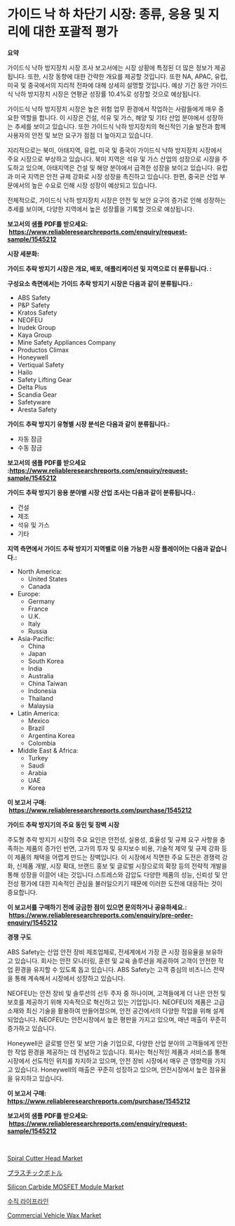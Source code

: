 <p><h1>가이드 낙 하 차단기 시장: 종류, 응용 및 지리에 대한 포괄적 평가</h1></p><p><strong>요약</strong></p>
<p><p>가이드식 낙하 방지장치 시장 조사 보고서에는 시장 상황에 특정된 더 많은 정보가 제공됩니다. 또한, 시장 동향에 대한 간략한 개요를 제공할 것입니다. 또한 NA, APAC, 유럽, 미국 및 중국에서의 지리적 전파에 대해 상세히 설명할 것입니다. 예상 기간 동안 가이드식 낙하 방지장치 시장은 연평균 성장률 10.4%로 성장할 것으로 예상됩니다.</p><p>가이드식 낙하 방지장치 시장은 높은 위험 업무 환경에서 작업하는 사람들에게 매우 중요한 역할을 합니다. 이 시장은 건설, 석유 및 가스, 해양 및 기타 산업 분야에서 성장하는 추세를 보이고 있습니다. 또한 가이드식 낙하 방지장치의 혁신적인 기술 발전과 함께 사용자의 안전 및 보안 요구가 점점 더 높아지고 있습니다.</p><p>지리적으로는 북미, 아태지역, 유럽, 미국 및 중국이 가이드식 낙하 방지장치 시장에서 주요 시장으로 부상하고 있습니다. 북미 지역은 석유 및 가스 산업의 성장으로 시장을 주도하고 있으며, 아태지역은 건설 및 해양 분야에서 급격한 성장을 보이고 있습니다. 유럽과 미국 지역은 안전 규제 강화로 시장 성장을 촉진하고 있습니다. 한편, 중국은 산업 부문에서의 높은 수요로 인해 시장 성장이 예상되고 있습니다.</p><p>전체적으로, 가이드식 낙하 방지장치 시장은 안전 및 보안 요구의 증가로 인해 성장하는 추세를 보이며, 다양한 지역에서 높은 성장률을 기록할 것으로 예상됩니다.</p></p>
<p><strong>보고서의 샘플 PDF를 받으세요: &nbsp;<a href="https://www.reliableresearchreports.com/enquiry/request-sample/1545212">https://www.reliableresearchreports.com/enquiry/request-sample/1545212</a></strong></p>
<p><strong>시장 세분화:</strong></p>
<p><strong> 가이드 추락 방지기 시장은 개요, 배포, 애플리케이션 및 지역으로 더 분류됩니다. :</strong></p>
<p><strong>구성요소 측면에서는 가이드 추락 방지기 시장은 다음과 같이 분류됩니다.:</strong></p>
<p><ul><li>ABS Safety</li><li>P&P Safety</li><li>Kratos Safety</li><li>NEOFEU</li><li>Irudek Group</li><li>Kaya Group</li><li>Mine Safety Appliances Company</li><li>Productos Climax</li><li>Honeywell</li><li>Vertiqual Safety</li><li>Hailo</li><li>Safety Lifting Gear</li><li>Delta Plus</li><li>Scandia Gear</li><li>Safetyware</li><li>Aresta Safety</li></ul></p>
<p><strong> 가이드 추락 방지기 유형별 시장 분석은 다음과 같이 분류됩니다.:</strong></p>
<p><ul><li>자동 잠금</li><li>수동 잠금</li></ul></p>
<p><strong>보고서의 샘플 PDF를 받으세요 :<a href="https://www.reliableresearchreports.com/enquiry/request-sample/1545212">https://www.reliableresearchreports.com/enquiry/request-sample/1545212</a></strong></p>
<p><strong> 가이드 추락 방지기 응용 분야별 시장 산업 조사는 다음과 같이 분류됩니다.:</strong></p>
<p><ul><li>건설</li><li>제조</li><li>석유 및 가스</li><li>기타</li></ul></p>
<p><strong>지역 측면에서 가이드 추락 방지기 지역별로 이용 가능한 시장 플레이어는 다음과 같습니다.:</strong></p>
<p><ul>
    <li>
        North America:
        <ul>
            <li>United States</li>
            <li>Canada</li>
        </ul>
    </li>
    <li>
        Europe:
        <ul>
            <li>Germany</li>
            <li>France</li>
            <li>U.K.</li>
            <li>Italy</li>
            <li>Russia</li>
        </ul>
    </li>
    <li>
        Asia-Pacific:
        <ul>
            <li>China</li>
            <li>Japan</li>
            <li>South Korea</li>
            <li>India</li>
            <li>Australia</li>
            <li>China Taiwan</li>
            <li>Indonesia</li>
            <li>Thailand</li>
            <li>Malaysia</li>
        </ul>
    </li>
    <li>
        Latin America:
        <ul>
            <li>Mexico</li>
            <li>Brazil</li>
            <li>Argentina Korea</li>
            <li>Colombia</li>
        </ul>
    </li>
    <li>
        Middle East & Africa:
        <ul>
            <li>Turkey</li>
            <li>Saudi</li>
            <li>Arabia</li>
            <li>UAE</li>
            <li>Korea</li>
        </ul>
    </li>
    </ul></p>
<p><strong>이 보고서 구매: &nbsp;<a href="https://www.reliableresearchreports.com/purchase/1545212">https://www.reliableresearchreports.com/purchase/1545212</a></strong></p>
<p><strong>가이드 추락 방지기의 주요 동인 및 장벽 시장</strong></p>
<p><p>주도형 추락 방지기 시장의 주요 요인은 안전성, 실용성, 효율성 및 규제 요구 사항을 충족하는 제품의 증가인 반면, 고가의 투자 및 유지보수 비용, 기술적 제약 및 규제 강화 등이 제품의 채택을 어렵게 만드는 장벽입니다. 이 시장에서 직면한 주요 도전은 경쟁력 강화, 신제품 개발, 시장 확대, 브랜드 홍보 및 글로벌 시장으로의 확장 등의 전략적 개발을 통해 성장을 이끌어 내는 것입니다.스트레스와 감압도 다양한 제품의 성능, 신뢰성 및 안전성 평가에 대한 지속적인 관심을 불러일으키기 때문에 이러한 도전에 대응하는 것이 중요합니다.</p></p>
<p><strong>이 보고서를 구매하기 전에 궁금한 점이 있으면 문의하거나 공유하세요.: &nbsp;<a href="https://www.reliableresearchreports.com/enquiry/pre-order-enquiry/1545212">https://www.reliableresearchreports.com/enquiry/pre-order-enquiry/1545212</a></strong></p>
<p><strong>경쟁 구도</strong></p>
<p><p>ABS Safety는 산업 안전 장비 제조업체로, 전세계에서 가장 큰 시장 점유율을 보유하고 있습니다. 회사는 안전 모니터링, 훈련 및 교육 솔루션을 제공하여 고객이 안전한 작업 환경을 유지할 수 있도록 돕고 있습니다. ABS Safety는 고객 중심의 비즈니스 전략을 통해 계속해서 시장에서 성장하고 있습니다.</p><p>NEOFEU는 안전 장비 및 솔루션의 선두 주자 중 하나이며, 고객들에게 더 나은 안전 및 보호를 제공하기 위해 지속적으로 혁신하고 있는 기업입니다. NEOFEU의 제품은 고급 소재와 최신 기술을 활용하여 만들어졌으며, 안전 공간에서의 다양한 작업을 위해 설계되었습니다. NEOFEU는 안전시장에서 높은 평판을 가지고 있으며, 매년 매출이 꾸준히 증가하고 있습니다.</p><p>Honeywell은 글로벌 안전 및 보안 기술 기업으로, 다양한 산업 분야의 고객들에게 안전한 작업 환경을 제공하는 데 전념하고 있습니다. 회사는 혁신적인 제품과 서비스를 통해 시장에서 선도적인 위치를 차지하고 있으며, 안전 장비 시장에서 매우 큰 영향력을 가지고 있습니다. Honeywell의 매출은 꾸준히 성장하고 있으며, 안전시장에서 높은 점유율을 유지하고 있습니다.</p></p>
<p><strong>이 보고서 구매: &nbsp; <a href="https://www.reliableresearchreports.com/purchase/1545212">https://www.reliableresearchreports.com/purchase/1545212</a></strong></p>
<p><strong>보고서의 샘플 PDF를 받으세요: &nbsp;<a href="https://www.reliableresearchreports.com/enquiry/request-sample/1545212">https://www.reliableresearchreports.com/enquiry/request-sample/1545212</a></strong><strong></strong></p>
<p>&nbsp;</p>
<p><p><a href="https://view.publitas.com/reportprime-1/spiral-cutter-head-market-centers-on-aspects-such-as-market-growth-market-share-market-opportunity-and-projected-forecasts-spanning-from-2024-to-2031/">Spiral Cutter Head Market</a></p><p><a href="https://github.com/moulafa/Market-Research-Report-List-1/blob/main/310592114976.md">プラスチックボトル</a></p><p><a href="https://github.com/rahu1506/Market-Research-Report-List-3/blob/main/silicon-carbide-mosfet-module-market.md">Silicon Carbide MOSFET Module Market</a></p><p><a href="https://github.com/mpodehpw07370073/Market-Research-Report-List-1/blob/main/210363713927.md">수직 라이프라인</a></p><p><a href="https://issuu.com/reportprime-2/docs/commercial-vehicle-wax-market-size-2030.pptx">Commercial Vehicle Wax Market</a></p></p>